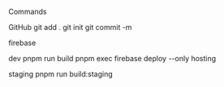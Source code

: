 Commands

GitHub
git add . 
git init 
git commit -m 

firebase

dev
pnpm run build
pnpm exec firebase deploy --only hosting

staging
pnpm run build:staging